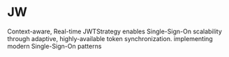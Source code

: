 # JW
Context-aware, Real-time JWTStrategy enables Single-Sign-On scalability through adaptive, highly-available token synchronization. implementing modern Single-Sign-On patterns
